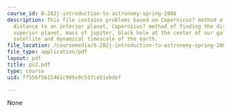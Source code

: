 ```yaml
---
course_id: 8-282j-introduction-to-astronomy-spring-2006
description: This file contains problems based on Copernicus? method of finding the
  distance to an inferior planet, Copernicus? method of finding the distance to a
  superior planet, mass of jupiter, black hole at the center of our galaxy, geosynchronous
  satellite and dynamical timescale of the earth.
file_location: /coursemedia/8-282j-introduction-to-astronomy-spring-2006/ff556f5b15461c985c0c537ce51ebdef_ps2.pdf
file_type: application/pdf
layout: pdf
title: ps2.pdf
type: course
uid: ff556f5b15461c985c0c537ce51ebdef

---
```

None